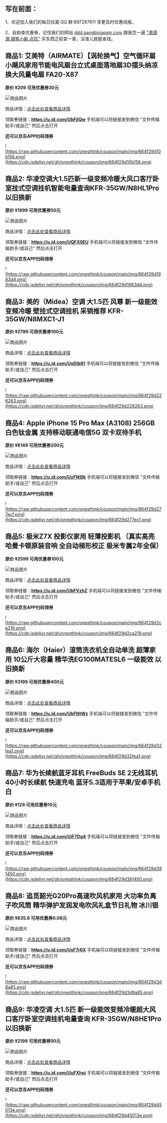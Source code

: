## 写在前面：

1、欢迎加入我们的每日捡漏 QQ 群:897287611 享更及时优惠线报。

2、自助查优惠券，记住我们的网站 [ddd.gangbixiaoxin.com](https://ddd.gangbixiaoxin.com) 跟我念一遍 ["滴滴滴.钢笔小新.点抗"](https://ddd.gangbixiaoxin.com) 买东西之前查一查，没准儿就能省钱。

## 商品1: 艾美特（AIRMATE）【涡轮换气】空气循环扇小飓风家用节能电风扇台立式桌面落地扇3D摆头纳凉换大风量电扇 FA20-X87

**原价 ¥209 可用优惠券30元**

![商品图片](http://img14.360buyimg.com/n1/jfs/t1/198284/25/25930/142450/664c81c0Fa2ce84fd/88093b0cfd4f4019.jpg)

商品详情：[点击此处查看商品详情](https://union-click.jd.com/jdc?e=1003156031&amp;p=JF8BAR8JK1olXwMLVVxbDEoXAF8IGloUWAIBUFxbAE4nRzBQRQQlBENHFRxWFlVPRjtUBABAQlRcCEBdCUoWBmsLH1kTVQMdDRsBVXtHdToKbBxjBWUYADY0CS1DCi9wGAZ1UQoyVW5eCUsQCmkPHVIQbQdSVQ5cWEpHAl8IG2tXM11XOloIDUJHVjwOG1gSWAcyVW5dDksQBmgNGl8dWAYDZF5VD3vArtfdkerA1b_WytaKsezCitPchdMlbTYBZF5cCUkXB2gJGVslbQYyV24DZkpEBGoBG1gSM1tED1kIShZMbW8PHFoSVAcLZFxcCUkVM184HBhmBEABKiE1dgxTYTRgQilyPAZRXAMjZkleUTRabjpLAVB4NjlbWwhHB18IKw)

领取券链接：**https://u.jd.com/UbFjlQw** 手机端可以将链接发到微信 "文件传输助手/或自己" 然后点击打开

**还可以京东APP扫码领券**

![https://raw.githubusercontent.com/onesthink/coupon/main/img/664f29d10b156.png](https://cdn.jsdelivr.net/gh/onesthink/coupon/img/664f29d10b156.png)

## 商品2: 华凌空调大1.5匹新一级变频冷暖大风口客厅卧室挂式空调挂机智能电量查询KFR-35GW/N8HL1Pro以旧换新

**原价 ¥1999 可用优惠券50元**

![商品图片](http://img14.360buyimg.com/n1/jfs/t1/164718/35/44638/171064/664dc24fF7e4c0c36/05aee2d7c919fee9.jpg)

商品详情：[点击此处查看商品详情](https://union-click.jd.com/jdc?e=1003156031&amp;p=JF8BARsJK1olXwQAVVpfAEgVC18IGloUWAYFV1pZD0MnRzBQRQQlBENHFRxWFlVPRjtUBABAQlRcCEBdCUoWBm8PGF8RWg4dDRsBVXtERBpjfBBvK2NrLiRDSU9SfQxLWQ9TUQoyVW5eCUsQCmkPHVIQbQdSVQ5cWEpHAl8IG2tXM9GGy4j4pp-IkG8JE2sUbQYEVFlYD04WBG8BG1MlXQ4FZInwsJ6dsrqAoo-L1dG784vUtJ-Ji184K1glXQcDVl5ZD0oVA184G2sWbVhsVQ1bCksUV2tmRh1OWlNGAggzCEwSAGgJHV4lXwcDVlxtOHt2fWxTbgIRK1lfMQxUCB11WSprbhNwPw5sVio-eApuRQ9dHANVWl5UKlkAOEsn)

领取券链接：**https://u.jd.com/UQFX0EU** 手机端可以将链接发到微信 "文件传输助手/或自己" 然后点击打开

**还可以京东APP扫码领券**

![https://raw.githubusercontent.com/onesthink/coupon/main/img/664f29d1983d4.png](https://cdn.jsdelivr.net/gh/onesthink/coupon/img/664f29d1983d4.png)

## 商品3: 美的（Midea）空调 大1.5匹 风尊 新一级能效 变频冷暖  壁挂式空调挂机 采销推荐 KFR-35GW/N8MXC1-J1

**原价 ¥2799 可用优惠券100元**

![商品图片](http://img14.360buyimg.com/n1/jfs/t1/233708/22/17348/206641/664f09e6Ffa3d2b0b/d373262de2c604f4.jpg)

商品详情：[点击此处查看商品详情](https://union-click.jd.com/jdc?e=1003156031&amp;p=JF8BASEJK1olXwMEXVxbAE4TAl8IGloUVQQKV1ZdD0knRzBQRQQlBENHFRxWFlVPRjtUBABAQlRcCEBdCUoWC20AGFMVWgQdDRsBVXtIYiwSRwhmBGNbCBYeaRUVVThyWDlTUQoyVW5eCUsQCmkPHVIQbQdSVQ5cWEpHAl8IG2tGM9CN64j2vZKhmLapj4-e-96g325cOEsRA2gNHF4UWgMBV1ltCEMQM7ilo46f7NOK7YrDgJyupLqBp4-L1TYyZF1tCEoWAW8MHFoXXTYyVG5eOBV5AjwOGVsQWgdsCRgGDx5RUD9mG1wQXgULXV1tCkoWAW04K2tnLmFeXTkHVgJ3WDcKZwlRX3l6AScdTy95ARlxXDwRFFh8NRUOVSoSZihyK1sl)

领取券链接：**https://u.jd.com/Uq5tb91** 手机端可以将链接发到微信 "文件传输助手/或自己" 然后点击打开

**还可以京东APP扫码领券**

![https://raw.githubusercontent.com/onesthink/coupon/main/img/664f29d226263.png](https://cdn.jsdelivr.net/gh/onesthink/coupon/img/664f29d226263.png)

## 商品4: Apple iPhone 15 Pro Max (A3108) 256GB 白色钛金属 支持移动联通电信5G 双卡双待手机

**原价 ¥8149 可用优惠券200元**

![商品图片](http://img14.360buyimg.com/n1/jfs/t1/222524/31/26871/61411/6500cf6eF7614eee6/c42320706ec8876f.jpg)

商品详情：[点击此处查看商品详情](https://union-click.jd.com/jdc?e=1003156031&amp;p=JF8BARAJK1olXDYCVV9cD0IVCmYPG18lGVlaCgFtUQ5SQi0DBUVNGFJeSwUIFxlJX3EIGloUWg8AXVdaCE8IWipURmsLWnEASjYhfClzABpxbzNdImVfNwU9BEcnAl8LGlsSVAAFUldYOEpHAj8JS1pFXDYCVG4LZksWAm4JHVkVXgQyVW5dDksQBmgNGlwRWQQGZF5VD3vArtfdkerA1b_WytaKsezCitPchdMlbTYBZF5cCUkXB2gJGVslbQYyV24DZkpEBjgBSFlCM1tED1kIQRhVbW8PGFwSVAMGZFxcCUkVM184QjtLKX9lBCIdCyBtfChfaScRCAFHDCcPZklSSxhOXSwUJW5kChVaThhBS18IKw)

领取券链接：**https://u.jd.com/UzFNSIk** 手机端可以将链接发到微信 "文件传输助手/或自己" 然后点击打开

**还可以京东APP扫码领券**

![https://raw.githubusercontent.com/onesthink/coupon/main/img/664f29d277ecf.png](https://cdn.jsdelivr.net/gh/onesthink/coupon/img/664f29d277ecf.png)

## 商品5: 极米Z7X 投影仪家用 轻薄投影机 （真实高亮  哈曼卡顿原装音响 全自动梯形校正 极米专属2年全保）

**原价 ¥2599 可用优惠券100元**

![商品图片](http://img14.360buyimg.com/n1/jfs/t1/179843/14/45887/94668/664b4303F26fda3f2/8b17bcbe091bf553.jpg)

商品详情：[点击此处查看商品详情](https://union-click.jd.com/jdc?e=1003156031&amp;p=JF8BARAJK1olXDYCVV9cDE8VBGsIGFklGVlaCgFtUQ5SQi0DBUVNGFJeSwUIFxlJX3EIGloUWQIAU1pdC0kIWipURmtTDnFhLhsWfi5icTFgTgESDXR9VyotBEcnAl8LGlsSVAAFUldYOEpHAj8JS1pFXDYCVG4LZksWAm4JGloRVAUyVW5dDksQBmgNGlwdWAcLZF5VD3vArtfdkerA1b_WytaKsezCitPchdMlbTYBZF5cCUkXB2gJGVslbQYyV24DZkpEBWwNT1JGM1tED1kJCRhFbW8PHl8TWQQAZFxcCUkVM184UgFCJgYGXR0rVh9KSDRsU1tlWU1BURUBZkkQBipASFNjH3UFKD4WTDMSVF8IKw)

领取券链接：**https://u.jd.com/UbFVzhZ** 手机端可以将链接发到微信 "文件传输助手/或自己" 然后点击打开

**还可以京东APP扫码领券**

![https://raw.githubusercontent.com/onesthink/coupon/main/img/664f29d2ca219.png](https://cdn.jsdelivr.net/gh/onesthink/coupon/img/664f29d2ca219.png)

## 商品6: 海尔（Haier）滚筒洗衣机全自动单洗 超薄家用 10公斤大容量 精华洗EG100MATESL6 一级能效 以旧换新

**原价 ¥3199 可用优惠券400元**

![商品图片](http://img14.360buyimg.com/n1/jfs/t1/183538/28/45888/217198/664ee7e1F73ae04bf/9697ece0911aab9c.jpg)

商品详情：[点击此处查看商品详情](https://union-click.jd.com/jdc?e=1003156031&amp;p=JF8BASIJK1olXwMEXVlcDEkQAl8IGloUXg8KUV1bCUMnRzBQRQQlBENHFRxWFlVPRjtUBABAQlRcCEBdCUoWAGYAHlgTXA4dDRsBVXtJfilsBQRBOmNUNjgeUhV2SzRIaT1lUQoyVW5eCUsQCmkPHVIQbQdSVQ5cWEpHAl8IG2tGM9GG0orcrZySpbaYiYy41gUDV15tCXsXBW8PHlwQXAACVlxZOEsfBF_ftuPA17fX3OeJlsPAusjdkufBw44yZG5eOEsWAm0IH1wUXwYyZF5tC3tJbW5bHVkUDlJQOgMbU0xDAy1OdVsSWQYFXFhcOEkWAm0KK2slHlpgUzguTEtrWBJpH1NsGWQLIlgqSRFKbW1WWi5WOW9JEiE1chxcSBkMbWsVbQ)

领取券链接：**https://u.jd.com/UbFNtWz** 手机端可以将链接发到微信 "文件传输助手/或自己" 然后点击打开

**还可以京东APP扫码领券**

![https://raw.githubusercontent.com/onesthink/coupon/main/img/664f29d32fea1.png](https://cdn.jsdelivr.net/gh/onesthink/coupon/img/664f29d32fea1.png)

## 商品7: 华为长续航蓝牙耳机 FreeBuds SE 2无线耳机 40小时长续航 快速充电 蓝牙5.3适用于苹果/安卓手机 白

**原价 ¥129 可用优惠券10元**

![商品图片](http://img14.360buyimg.com/n1/jfs/t1/203946/3/41479/33687/664c3739F0a0dd00d/e72dea15a8d42f66.jpg)

商品详情：[点击此处查看商品详情](https://union-click.jd.com/jdc?e=1003156031&amp;p=JF8BARAJK1olXDYCVV9cDE0RAWoIGV4lGVlaCgFtUQ5SQi0DBUVNGFJeSwUIFxlJX3EIGloUWQAEVltdCk4IWipURmtBXG1qXT4_bilNXy5dRllzHHNbPEQtBEcnAl8LGlsSVAAFUldYOEpHAj8JS1pFXDYCVG4LZksWAm4JGl4WWQ4yVW5dDksQBmgNGl0XXQAHZF5VD3vArtfdkerA1b_WytaKsezCitPchdMlbTYBZF5cCUkXB2gJGVslbQYyV24DZkpEBWcLTgsSM1tED1kJCk1ebW8PHl8TXwAFZFxcCUkVM184HQ4VCQVgIidbcTtcewpJGgxBGFRHUVwIZklQUAppRT8SBXJpURwecg9KR18IKw)

领取券链接：**https://u.jd.com/UiF7Dg4** 手机端可以将链接发到微信 "文件传输助手/或自己" 然后点击打开

**还可以京东APP扫码领券**

![https://raw.githubusercontent.com/onesthink/coupon/main/img/664f29d381450.png](https://cdn.jsdelivr.net/gh/onesthink/coupon/img/664f29d381450.png)

## 商品8: 追觅韶光G20Pro高速吹风机家用 大功率负离子吹风筒 精华弹护发润发电吹风礼盒节日礼物 冰川银

**原价 ¥835.8 可用优惠券0.08元**

![商品图片](http://img14.360buyimg.com/n1/jfs/t1/192107/26/46285/85685/664c71a5F6f686b52/314ba327afdce009.png)

商品详情：[点击此处查看商品详情](https://union-click.jd.com/jdc?e=1003156031&amp;p=JF8BAR4JK1olXwMEU1lYAU0XAl8IGloUWAYGXFZZDkknRzBQRQQlBENHFRxWFlVPRjtUBABAQlRcCEBdCUoWBm8ME1MRWwQdDRsBVXtKUWxKfRIcI2RQTj0KUQlcezhLYi9DUQoyVW5eCUsQCmkPHVIQbQdSVQ5cWEpHAl8IG2tXM9-M2IfLvJ-2i7eapIy41jYDZF5bCEwSBGoJHV4RXA8yVFZaOJy6u7qCqo6d5NKc3Inkr56ev7uWk2slbQUyVF9cCksTBG4KG2slXTYBZAAzCRgRAG8MHFp7AEBZUwpYAQx5A2gNE1wXWQcyVl9cCkknM19BQQxuXQILFygDXBZvBhBecysRFlgKIQQzCkwSRidbEy1XLgF-NAE-aDBAM284)

领取券链接：**https://u.jd.com/UsF7r6X** 手机端可以将链接发到微信 "文件传输助手/或自己" 然后点击打开

**还可以京东APP扫码领券**

![https://raw.githubusercontent.com/onesthink/coupon/main/img/664f29d3d8a85.png](https://cdn.jsdelivr.net/gh/onesthink/coupon/img/664f29d3d8a85.png)

## 商品9: 华凌空调 大1.5匹 新一级能效变频冷暖超大风口客厅卧室空调挂机电量查询 KFR-35GW/N8HE1Pro以旧换新

**原价 ¥2199 可用优惠券50元**

![商品图片](http://img14.360buyimg.com/n1/jfs/t1/230153/15/17212/174350/664dbfffF644095d5/e3d7472cdb3481bc.jpg)

商品详情：[点击此处查看商品详情](https://union-click.jd.com/jdc?e=1003156031&amp;p=JF8BARsJK1olXwMLVV9cC04XAV8IGloUWAYFV1pZD00nRzBQRQQlBENHFRxWFlVPRjtUBABAQlRcCEBdCUoWBm8PGF8RWgAdDRsBVXsRAxNIXxgLWWVAEAlcXzF_WzF0RQRDUQoyVW5eCUsQCmkPHVIQbQdSVQ5cWEpHAl8IG2tXM9GGy4j4pp-IkG8JE2sUbQYEVFlYD04WBWcOG1slXQ4FZInwsJ6dsrqAoo-L1dG784vUtJ-Ji184K1glXQcDVl5ZD0oVA184G2sWbVhsVQ1VCEkUBm5mRh1OWlILXAkzCEwUC2YBHF4lXwcDVlxtOHtxeDlVfQFQCXF5EiIHUylXXg51Q1xpFm1sVi4_UDN_fmZcRwJKDnJ3IwcFOEsn)

领取券链接：**https://u.jd.com/UuFXhoj** 手机端可以将链接发到微信 "文件传输助手/或自己" 然后点击打开

**还可以京东APP扫码领券**

![https://raw.githubusercontent.com/onesthink/coupon/main/img/664f29d45013e.png](https://cdn.jsdelivr.net/gh/onesthink/coupon/img/664f29d45013e.png)

